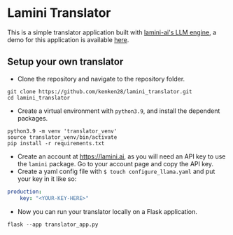 # Lamini Translator

This is a simple translator application built with [lamini-ai's LLM engine](https://github.com/lamini-ai/lamini), a demo for this application is available [here](https://translator.xuyuxin28.com/).

## Setup your own translator
- Clone the repository and navigate to the repository folder.
```console
git clone https://github.com/kenken28/lamini_translator.git
cd lamini_translator
```
- Create a virtual environment with `python3.9`, and install the dependent packages.
```console
python3.9 -m venv 'translator_venv'
source translator_venv/bin/activate
pip install -r requirements.txt
```
- Create an account at https://lamini.ai, as you will need an API key to use the `lamini` package. Go to your account page and copy the API key.
- Create a yaml config file with `$ touch configure_llama.yaml` and put your key in it like so:
```yaml
production:
    key: "<YOUR-KEY-HERE>"
```
- Now you can run your translator locally on a Flask application.
```console
flask --app translator_app.py
```

